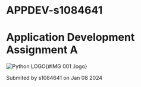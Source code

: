 # APPDEV-s1084641

# Application Development Assignment A

![](images/Screenshot%202024-01-08%20at%2000.28.13.png "Python LOGO"){#IMG 001 .logo}

Submited by s1084641 on Jan 08 2024

<!--# Update Readme File -->
